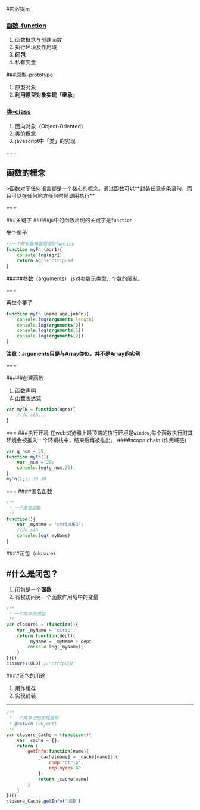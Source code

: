 
#内容提示
### <a href="#function">函数-function</a>
1. 函数概念与创建函数
2. 执行环境及作用域
3. **闭包**
4. 私有变量

###<a href="prototype">原型-prototype</a>
1. 原型对象
2. **利用原型对象实现「继承」**

### <a href="#class">类-class</a>
1. 面向对象（Object-Oriented）
2. 类的概念
3. javascript中「类」的实现

===
<h2 id="function"> 函数的概念</h2>
>函数对于任何语言都是一个核心的概念。通过函数可以**封装任意多条语句，而且可以在任何地方任何时候调用执行**

===

###关键字
#####js中的函数声明的关键字是```function```

举个栗子

```javascript
//一个带参数和返回值的funtion
function myFn (agr1){
	console.log(agr1)
	return agr1+'ctripUed'
}
```

#####参数（arguments）
js对参数无类型、个数的限制。

===

再举个栗子

```javascript
function myFn (name,age,jobFn){
	console.log(arguments.length)
	console.log(arguments[0])
	console.log(arguments[1])
	console.log(arguments[2])
}
```

**注意：arguments只是与Array类似，并不是Array的实例**

===

#####创建函数
1. 函数声明
2. 函数表达式

```javascript
var myFN = function(agrs){
	//do sth...
}
```

===
###执行环境
在web浏览器上最顶端的执行环境是```window```,每个函数执行时其环境会被推入一个环境栈中，结束后再被推出。
####scope chain (作用域链)

```javascript
var g_num = 38;
function myFn(){
	var _num = 20;
	console.log(g_num,20);
}
myFn();// 38 20
```

===
####匿名函数
```javascript
/**
 * 一个匿名函数
 */
function(){
	var _myName = 'ctripUED';
	//do sth
	console.log(_myName)
}
```

####闭包（closure）

#什么是闭包？
---
1. 闭包是一个**函数**
2. 有权访问另一个函数作用域中的变量

```javascript
/**
 * 一个简单的闭包
 */
var closure1 = (function(){
	var _myName = 'ctrip';
	return function(dept){
		_myName = _myName + dept
		console.log(_myName);
	}
})()
closure1(UED);//'ctripUED'
```

####闭包的用途
1. 用作缓存
2. 实现封装

---
```javascript
/**
 * 一个简单闭包实现缓存
 * @return {Object}
 */
var closure_Cache = (function(){
	var _cache = {};
	return {
		getInfo:function(name){
			_cache[name] = _cache[name]||{
				comp:'ctrip',
				employees:40
			};
			return _cache[name]
		}
	}
})();
closure_Cache.getInfo('UED')
```